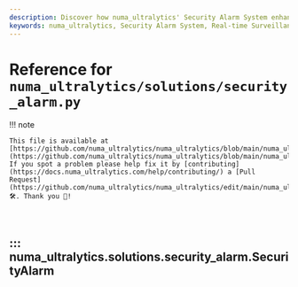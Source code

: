 ```yaml
---
description: Discover how numa_ultralytics' Security Alarm System enhances real-time surveillance with intelligent object detection and tracking. Learn about setup, monitoring, and threat detection.
keywords: numa_ultralytics, Security Alarm System, Real-time Surveillance, Object Detection, Video Monitoring, Python, Threat Detection
---
```


# Reference for `numa_ultralytics/solutions/security_alarm.py`

!!! note

    This file is available at [https://github.com/numa_ultralytics/numa_ultralytics/blob/main/numa_ultralytics/solutions/security_alarm.py](https://github.com/numa_ultralytics/numa_ultralytics/blob/main/numa_ultralytics/solutions/security_alarm.py). If you spot a problem please help fix it by [contributing](https://docs.numa_ultralytics.com/help/contributing/) a [Pull Request](https://github.com/numa_ultralytics/numa_ultralytics/edit/main/numa_ultralytics/solutions/security_alarm.py) 🛠️. Thank you 🙏!

<br>

## ::: numa_ultralytics.solutions.security_alarm.SecurityAlarm

<br><br>
